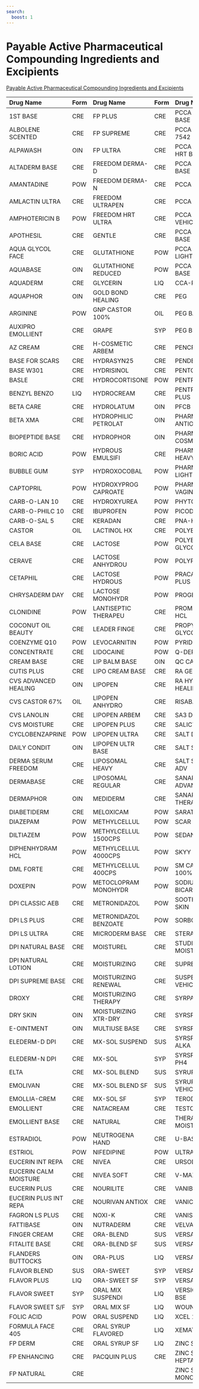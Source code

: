 ```yaml
---
search:
  boost: 1 
---
```


# Payable Active Pharmaceutical Compounding Ingredients and Excipients

[Payable Active Pharmaceutical Compounding Ingredients and Excipients](https://pharmacy.medicaid.ohio.gov/sites/default/files/20220701_Payable_Active_Pharmaceutical_Ingredients_and_Excipients_for_Compounding.pdf#overlay-context=drug-coverage)

| Drug Name | Form | Drug Name | Form | Drug Name | Form |
| :--- | :--- | :--- | :--- | :--- | :--- |
| 1ST BASE | CRE | FP PLUS | CRE | PCCA ALADERM BASE | CRE |
| ALBOLENE SCENTED | CRE | FP SUPREME | CRE | PCCA BASE 7542 |  CRE |
| ALPAWASH | OIN | FP ULTRA | CRE | PCCA COSMETI HRT BASE | CRE |
| ALTADERM BASE  | CRE | FREEDOM DERMA-D | CRE | PCCA EMOLLIE BASE | CRE |
| AMANTADINE | POW | FREEDOM DERMA-N | CRE | PCCA MVC BASE | CRE |  
| AMLACTIN ULTRA | CRE | FREEDOM ULTRAPEN | CRE | PCCA SWEET SF | SYP |
| AMPHOTERICIN B | POW | FREEDOM HRT ULTRA | CRE | PCCA SYRUP VEHICLE | SYP |  
| APOTHESIL | CRE | GENTLE | CRE | PCCA VANISH BASE | CRE |  
| AQUA GLYCOL FACE | CRE | GLUTATHIONE | POW | PCCA VANISHI LIGHT |CRE |  
| AQUABASE | OIN | GLUTATHIONE REDUCED | POW | PCCA VANPEN BASE | CRE |  
| AQUADERM | CRE | GLYCERIN | LIQ | CCA-PLUS | SUS |
| AQUAPHOR | OIN | GOLD BOND HEALING | CRE | PEG | OIN |
| ARGININE | POW | GNP CASTOR 100% | OIL | PEG BASE | OIN |
| AUXIPRO EMOLLIENT | CRE | GRAPE | SYP | PEG BLEND | OIN |
| AZ CREAM | CRE | H-COSMETIC ARBEM | CRE | PENCREAM | CRE |
| BASE FOR SCARS | CRE | HYDRASYN25 | CRE | PENDERM | CRE |
| BASE W301 | CRE | HYDRISINOL | CRE | PENTOXIFYLLINE | POW |
| BASLE | CRE | HYDROCORTISONE | POW | PENTRAVAN | CRE |
| BENZYL BENZO | LIQ | HYDROCREAM | CRE | PENTRAVAN PLUS | CRE |
| BETA CARE | CRE | HYDROLATUM | OIN | PFCB | CRE |
| BETA XMA | CRE | HYDROPHILIC PETROLAT | OIN | PHARMABASE ANTIOXID | CRE |
| BIOPEPTIDE BASE | CRE | HYDROPHOR | OIN | PHARMABASE COSMETIC | CRE |
| BORIC ACID | POW | HYDROUS EMULSIFI | CRE | PHARMABASE HEAVY |CRE |
| BUBBLE GUM | SYP | HYDROXOCOBAL | POW | PHARMABASE LIGHT | CRE |
| CAPTOPRIL | POW | HYDROXYPROG CAPROATE | POW | PHARMABASE VAGINAL | CRE |
| CARB-O-LAN 10 | CRE | HYDROXYUREA | POW | PHYTOBASE | CRE |
| CARB-O-PHILC 10 | CRE | IBUPROFEN | POW | PICODERM | CRE |
| CARB-O-SAL 5 | CRE | KERADAN | CRE | PNA-HRT BASE | CRE |
| CASTOR | OIL | LACTINOL HX | CRE | POLYBASE | OIN |
| CELA BASE | CRE | LACTOSE | POW | POLYETHYLENE GLYCOL | OIN |
| CERAVE | CRE | LACTOSE ANHYDROU | POW | POLYPEG BASE | OIN |  
| CETAPHIL | CRE | LACTOSE HYDROUS | POW | PRACASIL TM- PLUS | CRE |
| CHRYSADERM DAY | CRE | LACTOSE MONOHYDR | POW | PROGESTERONE | POW |
| CLONIDINE | POW | LANTISEPTIC THERAPEU | CRE | PROMETHAZINE HCL | POW |
| COCONUT OIL BEAUTY | CRE | LEADER FINGE | CRE | PROPYLENE GLYCOL | SOL |
| COENZYME Q10 | POW | LEVOCARNITIN | POW | PYRIDOXINE HCL | POW |
| CONCENTRATE | CRE | LIDOCAINE | POW | Q-DERM | CRE |
| CREAM BASE | CRE | LIP BALM BASE | OIN | QC CASTOR | OIL |
| CUTIS PLUS | CRE | LIPO CREAM BASE | CRE | RA GENTLE SKIN | CRE |  
| CVS ADVANCED HEALING | OIN | LIPOPEN | CRE | RA HYDRATING HEALING | OIN |
| CVS CASTOR 67% | OIL | LIPOPEN ANHYDRO | CRE | RISABAL-PH | CRE |
| CVS LANOLIN | CRE | LIPOPEN ARBEM | CRE | SA3 DERM | CRE |
| CVS MOISTURE | CRE | LIPOPEN PLUS | CRE | SALICYLIC ACID | POW |
| CYCLOBENZAPRINE | POW | LIPOPEN ULTRA | CRE | SALT DURABLE | CRE |
| DAILY CONDIT | OIN | LIPOPEN ULTR BASE | CRE | SALT STABLE | CRE
| DERMA SERUM FREEDOM | CRE | LIPOSOMAL HEAVY | CRE | SALT STABLE LS ADV | CRE |
| DERMABASE | CRE | LIPOSOMAL REGULAR | CRE | SANARE ADVANCED |CRE |  
| DERMAPHOR | OIN | MEDIDERM | CRE | SANARE SCAR THERAPY | CRE |
| DIABETIDERM | CRE | MELOXICAM | POW | SARATOGA | OIN |
| DIAZEPAM | POW | METHYLCELLUL | POW | SCAR CARE | CRE |
| DILTIAZEM | POW | METHYLCELLUL 1500CPS | POW | SEDANARE | CRE |
| DIPHENHYDRAM HCL | POW | METHYLCELLUL 4000CPS | POW | SKYY DERM | CRE |
| DML FORTE | CRE | METHYLCELLUL 400CPS | POW | SM CASTOR 100% | OIL |
| DOXEPIN | POW | METOCLOPRAM MONOHYDR | POW | SODIUM BICARBONATE | POW |
| DPI CLASSIC AEB | CRE | METRONIDAZOL | POW | SOOTHE&COOL SKIN | CRE |
| DPI LS PLUS | CRE | METRONIDAZOL BENZOATE | POW | SORBOLENE | CRE |
| DPI LS ULTRA | CRE | MICRODERM BASE | CRE | STERA BASE | CRE |
| DPI NATURAL BASE | CRE | MOISTUREL | CRE | STUDIO 35 MOIST | CRE |
| DPI NATURAL LOTION | CRE | MOISTURIZING | CRE | SUPREME | CRE |
| DPI SUPREME BASE | CRE | MOISTURIZING RENEWAL | CRE | SUSPENSION VEHICLE | SUS |
| DROXY | CRE | MOISTURIZING THERAPY | CRE | SYRPALTA | SYP |
| DRY SKIN | OIN | MOISTURIZING XTR-DRY | CRE | SYRSPEND SF | LIQ |
| E-OINTMENT | OIN | MULTIUSE BASE | CRE | SYRSPEND SF | SUS |
| ELEDERM-D DPI | CRE | MX-SOL SUSPEND | SUS | SYRSPEND SF ALKA | SUS |
| ELEDERM-N DPI | CRE | MX-SOL | SYP | SYRSPEND SF PH4 | SUS |
| ELTA | CRE | MX-SOL BLEND | SUS | SYRUP VEHICLE | SYP |
| EMOLIVAN | CRE | MX-SOL BLEND SF | SUS | SYRUP SF VEHICLE | SYP |
| EMOLLIA-CREM | CRE | MX-SOL SF | SYP | TERODERM | CRE |
| EMOLLIENT | CRE | NATACREAM | CRE | TESTOSTERONE | POW |
| EMOLLIENT BASE | CRE | NATURAL | CRE | THERAPEUTIC MOISTUR | CRE |
| ESTRADIOL | POW | NEUTROGENA HAND | CRE | U-BASE | CRE |
| ESTRIOL | POW | NIFEDIPINE | POW | ULTRADERM | CRE |
| EUCERIN INT REPA | CRE | NIVEA | CRE | URSODIOL | POW |
| EUCERIN CALM MOISTURE | CRE | NIVEA SOFT | CRE | V-MAX | CRE |
| EUCERIN PLUS | CRE | NOURILITE | CRE | VANIBASE | CRE |
| EUCERIN PLUS INT REPA | CRE | NOURIVAN ANTIOX | CRE | VANICREAM | CRE |
| FAGRON LS PLUS | CRE | NOXI-K | CRE | VANISH-PEN | CRE |
| FATTIBASE | OIN | NUTRADERM | CRE | VELVACHOL | CRE |
| FINGER CREAM | CRE | ORA-BLEND | SUS | VERSAFREE | SYP |
| FITALITE BASE | CRE | ORA-BLEND SF | SUS | VERSAPLUS | SYP |
| FLANDERS BUTTOCKS | OIN | ORA-PLUS | LIQ | VERSAPRO | CRE |
| FLAVOR BLEND | SUS | ORA-SWEET | SYP | VERSATILE BASE | CRE |
| FLAVOR PLUS | LIQ | ORA-SWEET SF | SYP | VERSATILE | CRE |
| FLAVOR SWEET | SYP | ORAL MIX SUSPENDI | LIQ | VERSIGEL RICH BSE | CRE |
| FLAVOR SWEET S/F | SYP | ORAL MIX SF | LIQ | WOUND CARE | CRE |
| FOLIC ACID | POW | ORAL SUSPEND | LIQ | XCEL 100 | CRE |
| FORMULA FACE 405 | CRE | ORAL SYRUP FLAVORED | LIQ | XEMATOP BASE | CRE |
| FP DERM | CRE | ORAL SYRUP SF | LIQ | ZINC SULFATE | POW |
| FP ENHANCING | CRE | PACQUIN PLUS | CRE | ZINC SULFATE HEPTAHYD | POW |
| FP NATURAL | CRE |   |   | ZINC SULFATE MONOHYD | POW |
